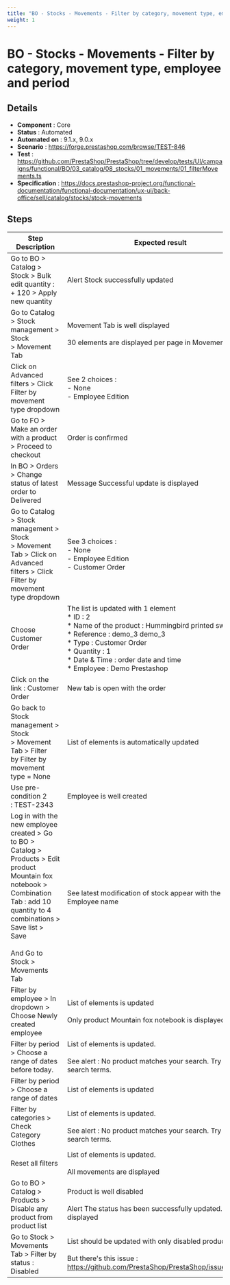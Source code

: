 ```yaml
---
title: "BO - Stocks - Movements - Filter by category, movement type, employee and period"
weight: 1
---
```


# BO - Stocks - Movements - Filter by category, movement type, employee and period
## Details
* **Component** : Core
* **Status** : Automated
* **Automated on** : 9.1.x, 9.0.x
* **Scenario** : https://forge.prestashop.com/browse/TEST-846
* **Test** : https://github.com/PrestaShop/PrestaShop/tree/develop/tests/UI/campaigns/functional/BO/03_catalog/08_stocks/01_movements/01_filterMovements.ts
* **Specification** : https://docs.prestashop-project.org/functional-documentation/functional-documentation/ux-ui/back-office/sell/catalog/stocks/stock-movements

## Steps
| Step Description | Expected result |
| ----- | ----- |
| Go to BO > Catalog > Stock > Bulk edit quantity : + 120 > Apply new quantity | Alert Stock successfully updated |
| Go to Catalog > Stock management > Stock > Movement Tab | Movement Tab is well displayed<br><br>30 elements are displayed per page in Movements Tab |
| Click on Advanced filters > Click Filter by movement type dropdown | See 2 choices :<br>- None<br>- Employee Edition |
| Go to FO > Make an order with a product > Proceed to checkout | Order is confirmed |
| In BO > Orders > Change status of latest order to Delivered | Message Successful update is displayed |
| Go to Catalog > Stock management > Stock > Movement Tab > Click on Advanced filters > Click Filter by movement type dropdown | See 3 choices :<br> - None<br> - Employee Edition<br> - Customer Order |
| Choose Customer Order | The list is updated with 1 element<br> * ID : 2<br> * Name of the product : Hummingbird printed sweater<br> * Reference : demo_3 demo_3<br> * Type : Customer Order<br> * Quantity : 1<br> * Date & Time : order date and time<br> * Employee : Demo Prestashop |
| Click on the link : Customer Order | New tab is open with the order |
| Go back to Stock management > Stock > Movement Tab > Filter by Filter by movement type = None | List of elements is automatically updated |
| Use pre-condition 2 : TEST-2343 | Employee is well created |
| Log in with the new employee created > Go to BO > Catalog > Products > Edit product Mountain fox notebook > Combination Tab : add 10 quantity to 4 combinations > Save list > Save<br><br>And Go to Stock > Movements Tab | See latest modification of stock appear with the new Employee name |
| Filter by employee > In dropdown > Choose Newly created employee | List of elements is updated<br><br>Only product Mountain fox notebook is displayed |
| Filter by period > Choose a range of dates before today. | List of elements is updated.<br><br>See alert : No product matches your search. Try changing search terms. |
| Filter by period > Choose a range of dates | List of elements is updated |
| Filter by categories > Check Category Clothes | List of elements is updated.<br><br>See alert : No product matches your search. Try changing search terms. |
| Reset all filters | List of elements is updated.<br><br>All movements are displayed |
| Go to BO > Catalog > Products > Disable any product from product list | Product is well disabled<br><br>Alert The status has been successfully updated. is displayed |
| Go to Stock > Movements Tab > Filter by status : Disabled | List should be updated with only disabled products.<br><br>But there's this issue : https://github.com/PrestaShop/PrestaShop/issues/10813 |
